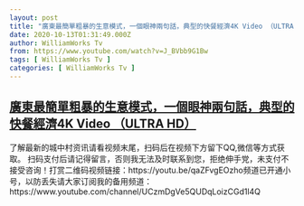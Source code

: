 ```yaml
---
layout: post
title: "廣東最簡單粗暴的生意模式，一個眼神兩句話，典型的快餐經濟4K Video （ULTRA HD）"
date: 2020-10-13T01:31:49.000Z
author: WilliamWorks Tv
from: https://www.youtube.com/watch?v=J_BVbb9G1Bw
tags: [ WilliamWorks Tv ]
categories: [ WilliamWorks Tv ]
---
```

<!--1602552709000-->
[廣東最簡單粗暴的生意模式，一個眼神兩句話，典型的快餐經濟4K Video （ULTRA HD）](https://www.youtube.com/watch?v=J_BVbb9G1Bw)
------

<div>
了解最新的城中村资讯请看视频末尾，扫码后在视频下方留下QQ,微信等方式获取。 扫码支付后请记得留言，否则我无法及时联系到您，拒绝伸手党，未支付不接受咨询！打赏二维码视频链接：https://youtu.be/qaZFvgEOzho频道已开通小号，以防丢失请大家订阅我的备用频道：https://www.youtube.com/channel/UCzmDgVe5QUDqLoizCGd1l4Q
</div>
